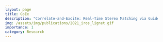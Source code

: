 ```yaml
---
layout: page
title: CoEx 
description: "Correlate-and-Excite: Real-Time Stereo Matching via Guided Cost Volume Excitation"
img: /assets/img/publications/2021_iros_lignet.gif
importance: 1
category: Research
---
```


